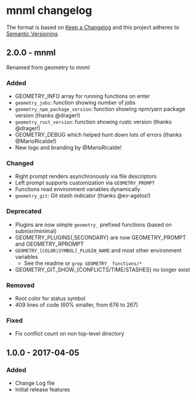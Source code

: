 # mnml changelog

The format is based on [Keep a Changelog](http://keepachangelog.com/)
and this project adheres to [Semantic Versioning](http://semver.org/).

## 2.0.0 - mnml

Renamed from geometry to mnml

### Added
- GEOMETRY_INFO array for running functions on enter
- `geometry_jobs`: function showing number of jobs
- `geometry_npm_package_version`: function showing npm/yarn package version (thanks @drager!)
- `geometry_rust_version`: function showing rustc version (thanks @drager!)
- GEOMETRY_DEBUG which helped hunt down lots of errors (thanks @MarioRicalde!)
- New logo and branding by @MarioRicalde!

### Changed
- Right prompt renders asynchronously via file descriptors
- Left prompt supports customization via `GEOMETRY_PROMPT`
- Functions read environment variables dynamically
- `geometry_git`: Git stash indicator (thanks @ev-agelos!)

### Deprecated
- Plugins are now simple `geometry_` prefixed functions (based on subnixr/minimal)
- GEOMETRY_PLUGINS{,SECONDARY} are now GEOMETRY_PROMPT and GEOMETRY_RPROMPT
- `GEOMETRY_[COLOR|SYMBOL]_PLUGIN_NAME` and most other environment variables
  - See the readme or `grep GEOMETRY_ functions/*`
- GEOMETRY_GIT_SHOW_{CONFLICTS/TIME/STASHES} no longer exist

### Removed
- Root color for status symbol
- 409 lines of code (60% smaller, from 676 to 267)

### Fixed
- Fix conflict count on non top-level directory

## 1.0.0 - 2017-04-05
### Added
- Change Log file
- Initial release features

[Unreleased]: https://github.com/geometry-zsh/geometry/compare/v1.0.0...HEAD
